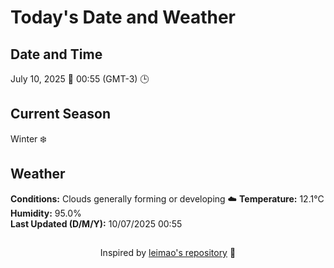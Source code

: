  # Today's Date and Weather
    
## Date and Time
July 10, 2025 📅
00:55 (GMT-3) 🕒

## Current Season
Winter ❄️
## Weather 
**Conditions:** Clouds generally forming or developing ☁️
**Temperature:** 12.1°C  
**Humidity:** 95.0%  
**Last Updated (D/M/Y):** 10/07/2025 00:55
##
<div align="center">Inspired by <a href="https://github.com/leimao/What-Is-The-Date-Today">leimao's repository</a> 🌱</div>
